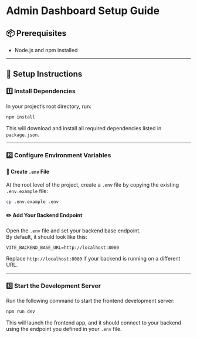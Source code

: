 
# Admin Dashboard Setup Guide

## 📦 Prerequisites

- Node.js and npm installed  

---

## 📖 Setup Instructions  

### 1️⃣ Install Dependencies  

In your project’s root directory, run:

```bash
npm install
```

This will download and install all required dependencies listed in `package.json`.

---

### 2️⃣ Configure Environment Variables  

#### 📄 Create `.env` File  

At the root level of the project, create a `.env` file by copying the existing `.env.example` file:

```bash
cp .env.example .env
```

#### ✏️ Add Your Backend Endpoint  

Open the `.env` file and set your backend base endpoint.  
By default, it should look like this:

```env
VITE_BACKEND_BASE_URL=http://localhost:8080
```

Replace `http://localhost:8080` if your backend is running on a different URL.

---

### 3️⃣ Start the Development Server  

Run the following command to start the frontend development server:

```bash
npm run dev
```

This will launch the frontend app, and it should connect to your backend using the endpoint you defined in your `.env` file.
